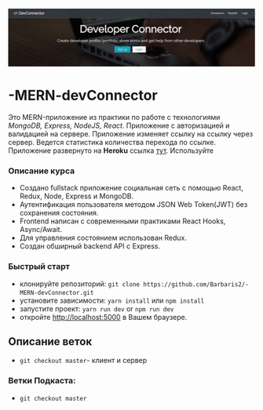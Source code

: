 ![](https://github.com/Barbaris2/-HTML-SASS-devConnector/blob/master/images/DevConnector.png)

# -MERN-devConnector

Это MERN-приложение из практики по работе с технологиями _MongoDB, Express, NodeJS, React_. Приложение с авторизацией и валидацией на сервере. Приложение изменяет ссылку на ссылку через сервер. Ведется статистика количества перехода по ссылке. Приложение развернуто на **Heroku** ссылка [тут](https://blooming-wildwood-52164.herokuapp.com/).
Используйте

### Описание курса

- Создано fullstack приложение социальная сеть с помощью React, Redux, Node, Express и MongoDB.
- Аутентификация пользователя методом JSON Web Token(JWT) без сохранения состояния.
- Frontend написан с современными практиками React Hooks, Async/Await.
- Для управления состоянием использован Redux.
- Создан обширный backend API c Express.

### Быстрый старт

- клонируйте репозиторий: `git clone https://github.com/Barbaris2/-MERN-devConnector.git`
- установите зависимости: `yarn install` или `npm install`
- запустите проект: `yarn run dev` or `npm run dev`
- откройте [http://localhost:5000](http://localhost:5000) в Вашем браузере.

## Описание веток

- `git checkout master`- клиент и сервер

### Ветки Подкаста:

- `git checkout master`
